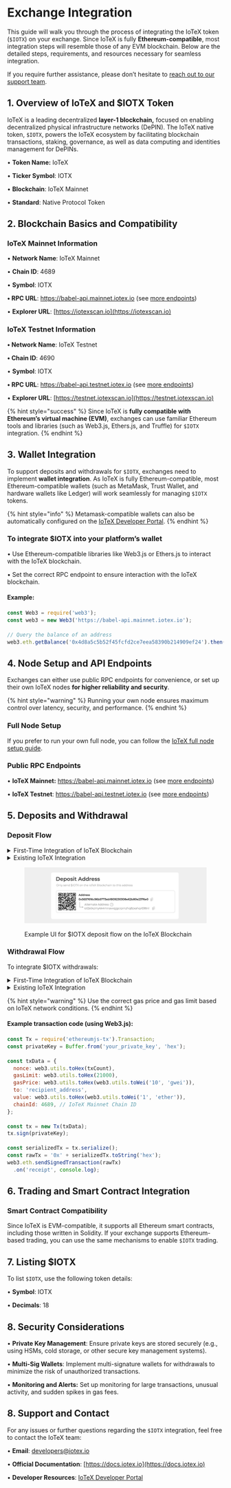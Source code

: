 # Exchange Integration

This guide will walk you through the process of integrating the IoTeX token (`$IOTX`) on your exchange. Since IoTeX is fully **Ethereum-compatible**, most integration steps will resemble those of any EVM blockchain. Below are the detailed steps, requirements, and resources necessary for seamless integration.

If you require further assistance, please don’t hesitate to [reach out to our support team](exchange-integration.md#id-8.-support-and-contact).

## 1. Overview of IoTeX and $IOTX Token

IoTeX is a leading decentralized **layer-1 blockchain,** focused on enabling decentralized physical infrastructure networks (DePIN). The IoTeX native token, `$IOTX`, powers the IoTeX ecosystem by facilitating blockchain transactions, staking, governance, as well as data computing and identities management for DePINs.

• **Token Name:** IoTeX

• **Ticker Symbol**: IOTX

• **Blockchain**: IoTeX Mainnet

• **Standard**: Native Protocol Token

## 2. Blockchain Basics and Compatibility

### IoTeX Mainnet Information

• **Network Name**: IoTeX Mainnet

• **Chain ID**: 4689

• **Symbol**: IOTX

**• RPC URL**: https://babel-api.mainnet.iotex.io (see [more endpoints](../../builders/web3-development/rpc-endpoints.md#iotex-mainnet))&#x20;

• **Explorer URL**: [https://iotexscan.io](https://iotexscan.io)

### IoTeX Testnet Information

**• Network Name**: IoTeX Testnet

**• Chain ID**: 4690

• **Symbol**: IOTX

**• RPC URL**: https://babel-api.testnet.iotex.io (see [more endpoints](../../builders/web3-development/rpc-endpoints.md#iotex-testnet))

• **Explorer URL**: [https://testnet.iotexscan.io](https://testnet.iotexscan.io)

{% hint style="success" %}
Since IoTeX is **fully compatible with Ethereum’s virtual machine (EVM)**, exchanges can use familiar Ethereum tools and libraries (such as Web3.js, Ethers.js, and Truffle) for `$IOTX` integration.
{% endhint %}

## 3. Wallet Integration

To support deposits and withdrawals for `$IOTX`, exchanges need to implement **wallet integration**. As IoTeX is fully Ethereum-compatible, most Ethereum-compatible wallets (such as MetaMask, Trust Wallet, and hardware wallets like Ledger) will work seamlessly for managing `$IOTX` tokens.

{% hint style="info" %}
Metamask-compatible wallets can also be automatically configured on the [IoTeX Developer Portal](https://developers.iotex.io).
{% endhint %}

### To integrate $IOTX into your platform’s wallet

• Use Ethereum-compatible libraries like Web3.js or Ethers.js to interact with the IoTeX blockchain.

• Set the correct RPC endpoint to ensure interaction with the IoTeX blockchain.

#### Example:

```javascript
const Web3 = require('web3');
const web3 = new Web3('https://babel-api.mainnet.iotex.io');

// Query the balance of an address
web3.eth.getBalance('0x4d8a5c5b52f45fcfd2ce7eea58390b214909ef24').then(console.log);
```

## 4. Node Setup and API Endpoints

Exchanges can either use public RPC endpoints for convenience, or set up their own IoTeX nodes **for higher reliability and security**.

{% hint style="warning" %}
Running your own node ensures maximum control over latency, security, and performance.
{% endhint %}

### Full Node Setup

If you prefer to run your own full node, you can follow the [IoTeX full node setup guide](https://github.com/iotexproject/iotex-bootstrap#release-status).&#x20;

### Public RPC Endpoints

• **IoTeX Mainnet:**  https://babel-api.mainnet.iotex.io (see [more endpoints](../../builders/web3-development/rpc-endpoints.md#iotex-mainnet))&#x20;

• **IoTeX Testnet**: https://babel-api.testnet.iotex.io (see [more endpoints](../../builders/web3-development/rpc-endpoints.md#iotex-testnet))

## 5. Deposits and Withdrawal

### Deposit Flow

<details>

<summary>First-Time Integration of IoTeX Blockchain</summary>

To integrate `$IOTX` deposits:

1. **Generate a 0x Deposit Address**: Use any Web3 tool to create a deposit address for users.
2. **Compute `io1` Address**: Since some users still use the older `io1` address format, compute the corresponding `io1` address (both addresses represent the same account and share the same private key - [see examples](../../builders/reference-docs/native-iotex-development/account-cryptography.md#address-conversion-examples)).
3. **Address Display**: Show the 0x address as the primary option, with the io1 as an alternative.
4. **Monitor Transactions**: Use the [IoTeXscan API](https://index.iotexscan.io/doc/ui) or direct RPC queries to your full node to monitor the IoTeX blockchain for deposits.
5. **Transaction Confirmations**: Confirm transactions according to your policy, noting that IoTeX transactions are final after the first block.

</details>

<details>

<summary>Existing IoTeX Integration</summary>

1. **If you support Multiple Networks**: Ensure users can select the IoTeX blockchain as the deposit network.
2. **Compute `0x` Address**: If you already use the native `io1` format, always compute the corresponding `0x` address too (both formats share the same private key and represent the same account - [see examples](../../builders/reference-docs/native-iotex-development/account-cryptography.md#address-conversion-examples)).
3. **Address Display**: Present the `0x` address as the primary option and the `io1` as an alternative.
4. **Monitor Transactions**: Use the [IoTeXscan API](https://index.iotexscan.io/doc/ui) or direct RPC queries to your full node to monitor the IoTeX blockchain for deposits.
5. **Transaction Confirmations**: Confirm transactions according to your policy, noting that IoTeX transactions are final after the first block.

</details>

<figure><img src="../../.gitbook/assets/image (2).png" alt=""><figcaption><p>Example UI for $IOTX deposit flow on the IoTeX Blockchain</p></figcaption></figure>

### Withdrawal Flow

To integrate $IOTX withdrawals:

<details>

<summary>First-Time Integration of IoTeX Blockchain</summary>

1. **Input Recipient Address**: Allow users to input withdrawal addresses in either `0x` or `io1` formats.
2. **Convert Address**: If the user provides an `io1` format address, convert it to `0x` (see how to [convert IoTeX addresses](../../builders/reference-docs/native-iotex-development/account-cryptography.md#address-conversion-examples)).
3. **Send Transactions**: Use the Ethereum-compatible `eth_sendTransaction` API with your preferred Web3 tool to generate and send withdrawal transactions.

</details>

<details>

<summary>Existing IoTeX Integration</summary>

1. **Network Selection**: Ensure users can select the IoTeX Native blockchain for withdrawals if you support multiple networks.
2. **Input Recipient Address**: Accept both `0x` and `io1` formats for the withdrawal address.
3. **Convert Address**: Convert the recipient address to `0x` if they provide `io1`, or convert it back if using the IoTeX native API ([see examples](../../builders/reference-docs/native-iotex-development/account-cryptography.md#address-conversion-examples)).
4. **Send Transaction**: Generate and send the withdrawal transaction using the Ethereum-compatible `eth_sendTransaction` API with your preferred Web3 tool or the IoTeX native API/SDK based on your configuration.

</details>

{% hint style="warning" %}
Use the correct gas price and gas limit based on IoTeX network conditions.
{% endhint %}

#### Example transaction code (using Web3.js):

```javascript
const Tx = require('ethereumjs-tx').Transaction;
const privateKey = Buffer.from('your_private_key', 'hex');

const txData = {
  nonce: web3.utils.toHex(txCount),
  gasLimit: web3.utils.toHex(21000),
  gasPrice: web3.utils.toHex(web3.utils.toWei('10', 'gwei')),
  to: 'recipient_address',
  value: web3.utils.toHex(web3.utils.toWei('1', 'ether')),
  chainId: 4689, // IoTeX Mainnet Chain ID
};

const tx = new Tx(txData);
tx.sign(privateKey);

const serializedTx = tx.serialize();
const rawTx = '0x' + serializedTx.toString('hex');
web3.eth.sendSignedTransaction(rawTx)
  .on('receipt', console.log);
```

## 6. Trading and Smart Contract Integration

### Smart Contract Compatibility

Since IoTeX is EVM-compatible, it supports all Ethereum smart contracts, including those written in Solidity. If your exchange supports Ethereum-based trading, you can use the same mechanisms to enable `$IOTX` trading.

## 7. Listing $IOTX

To list `$IOTX`, use the following token details:

• **Symbol**: IOTX

• **Decimals**: 18

## 8. Security Considerations

• **Private Key Management**: Ensure private keys are stored securely (e.g., using HSMs, cold storage, or other secure key management systems).

• **Multi-Sig Wallets**: Implement multi-signature wallets for withdrawals to minimize the risk of unauthorized transactions.

• **Monitoring and Alerts:** Set up monitoring for large transactions, unusual activity, and sudden spikes in gas fees.

## 8. Support and Contact

For any issues or further questions regarding the `$IOTX` integration, feel free to contact the IoTeX team:

• **Email**: developers@iotex.io

• **Official Documentation**: [https://docs.iotex.io](https://docs.iotex.io)

• **Developer Resources**: [IoTeX Developer Portal](https://dev.iotex.io)
